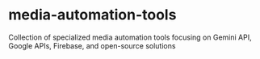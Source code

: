 # media-automation-tools
Collection of specialized media automation tools focusing on Gemini API, Google APIs, Firebase, and open-source solutions
